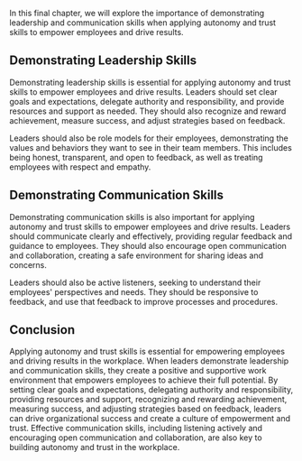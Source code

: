 
In this final chapter, we will explore the importance of demonstrating leadership and communication skills when applying autonomy and trust skills to empower employees and drive results.

Demonstrating Leadership Skills
-------------------------------

Demonstrating leadership skills is essential for applying autonomy and trust skills to empower employees and drive results. Leaders should set clear goals and expectations, delegate authority and responsibility, and provide resources and support as needed. They should also recognize and reward achievement, measure success, and adjust strategies based on feedback.

Leaders should also be role models for their employees, demonstrating the values and behaviors they want to see in their team members. This includes being honest, transparent, and open to feedback, as well as treating employees with respect and empathy.

Demonstrating Communication Skills
----------------------------------

Demonstrating communication skills is also important for applying autonomy and trust skills to empower employees and drive results. Leaders should communicate clearly and effectively, providing regular feedback and guidance to employees. They should also encourage open communication and collaboration, creating a safe environment for sharing ideas and concerns.

Leaders should also be active listeners, seeking to understand their employees' perspectives and needs. They should be responsive to feedback, and use that feedback to improve processes and procedures.

Conclusion
----------

Applying autonomy and trust skills is essential for empowering employees and driving results in the workplace. When leaders demonstrate leadership and communication skills, they create a positive and supportive work environment that empowers employees to achieve their full potential. By setting clear goals and expectations, delegating authority and responsibility, providing resources and support, recognizing and rewarding achievement, measuring success, and adjusting strategies based on feedback, leaders can drive organizational success and create a culture of empowerment and trust. Effective communication skills, including listening actively and encouraging open communication and collaboration, are also key to building autonomy and trust in the workplace.
